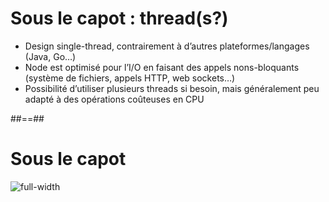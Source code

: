 # Sous le capot : thread(s?)

* Design single-thread, contrairement à d’autres plateformes/langages (Java, Go…)
* Node est optimisé pour l’I/O en faisant des appels nons-bloquants (système de fichiers, appels HTTP, web sockets…)
* Possibilité d’utiliser plusieurs threads si besoin, mais généralement peu adapté à des opérations coûteuses en CPU

##==##

# Sous le capot

![full-width](./assets/images/nodejs-system.svg)
